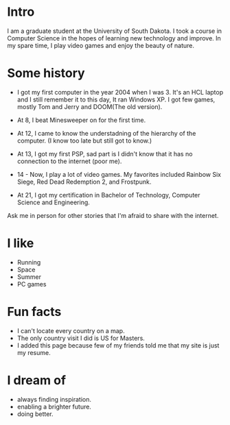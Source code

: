 
# Intro

I am a graduate student at the University of South Dakota. I took a course in Computer Science in the hopes of learning new technology and improve. In my spare time, I play video games and enjoy the beauty of nature.

# Some history

- I got my first computer in the year 2004 when I was 3. It's an HCL laptop and I still remember it to this day, It ran Windows XP. I got few games, mostly Tom and Jerry and DOOM(The old version).

- At 8, I beat Minesweeper on for the first time.

- At 12, I came to know the understadning of the hierarchy of the computer. (I know too late but still got to know.)

- At 13, I got my first PSP, sad part is I didn't know that it has no connection to the internet (poor me).

- 14 - Now, I play a lot of video games. My favorites included Rainbow Six Siege, Red Dead Redemption 2, and Frostpunk.

- At 21, I got my certification in Bachelor of Technology, Computer Science and Engineering.

Ask me in person for other stories that I'm afraid to share with the internet.

# I like

- Running
- Space
- Summer
- PC games

# Fun facts

- I can't locate every country on a map.
- The only country visit I did is US for Masters.
- I added this page because few of my friends told me that my site is just my resume.

# I dream of

- always finding inspiration.
- enabling a brighter future.
- doing better.
